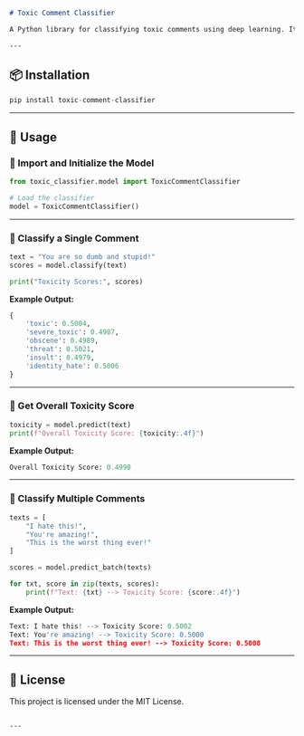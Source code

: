 ````markdown
# Toxic Comment Classifier

A Python library for classifying toxic comments using deep learning. It supports detecting multiple types of toxicity including obscene language, threats, and identity hate.

---

````
## 📦 Installation

```python
pip install toxic-comment-classifier
```
---

## 🚀 Usage

### 🔹 Import and Initialize the Model

```python
from toxic_classifier.model import ToxicCommentClassifier

# Load the classifier
model = ToxicCommentClassifier()
```

---

### 🔹 Classify a Single Comment

```python
text = "You are so dumb and stupid!"
scores = model.classify(text)

print("Toxicity Scores:", scores)
```

**Example Output:**

```python
{
    'toxic': 0.5004,
    'severe_toxic': 0.4987,
    'obscene': 0.4989,
    'threat': 0.5021,
    'insult': 0.4979,
    'identity_hate': 0.5006
}
```

---

### 🔹 Get Overall Toxicity Score

```python
toxicity = model.predict(text)
print(f"Overall Toxicity Score: {toxicity:.4f}")
```

**Example Output:**

```python
Overall Toxicity Score: 0.4998
```

---

### 🔹 Classify Multiple Comments

```python
texts = [
    "I hate this!",
    "You're amazing!",
    "This is the worst thing ever!"
]

scores = model.predict_batch(texts)

for txt, score in zip(texts, scores):
    print(f"Text: {txt} --> Toxicity Score: {score:.4f}")
```

**Example Output:**

```python
Text: I hate this! --> Toxicity Score: 0.5002
Text: You're amazing! --> Toxicity Score: 0.5000
Text: This is the worst thing ever! --> Toxicity Score: 0.5008
```

---

## 📄 License

This project is licensed under the MIT License.

```

---
```
